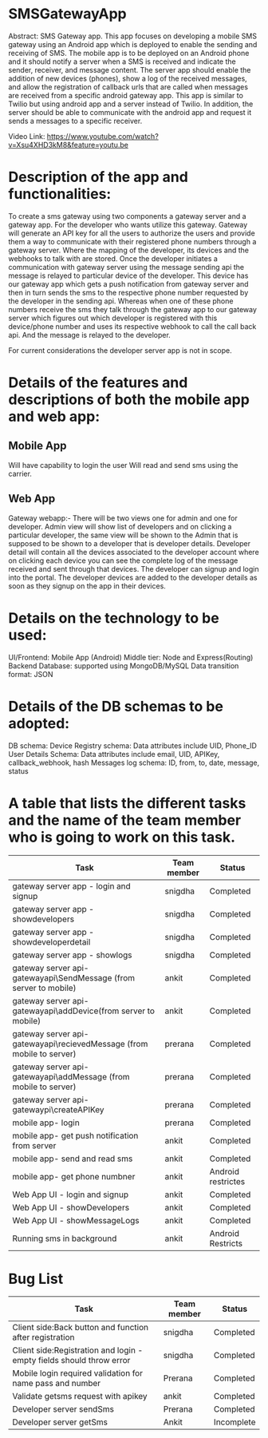 # SMSGatewayApp

Abstract:
SMS Gateway app. This app focuses on developing a mobile SMS gateway using an Android app which is deployed to enable the sending and receiving of SMS. The mobile app is to be deployed on an Android phone and it should notify a server when a SMS is received and indicate the sender, receiver, and message content. The server app should enable the addition of new devices (phones), show a log of the received messages, and allow the registration of callback urls that are called when messages are received from a specific android gateway app. This app is similar to Twilio but using android app and a server instead of Twilio. In addition, the server should be able to communicate with the android app and request it sends a messages to a specific receiver. 

Video Link: https://www.youtube.com/watch?v=Xsu4XHD3kM8&feature=youtu.be

# Description of the app and functionalities:

To create a sms gateway using two components a gateway server and a gateway app. For the developer who wants utilize this gateway.
Gateway will generate an API key for all the users to authorize the users and provide them a way to communicate with their registered phone numbers through a gateway server. Where the mapping of the developer, its devices and the webhooks to talk with are stored.
Once the developer initiates a communication with gateway server using the message sending api the message is relayed to particular device of the developer. This device has our gateway app which gets a push notification from gateway server and then in turn sends the sms to the respective phone number requested by the developer in the sending api.
Whereas when one of these phone numbers receive the sms they talk through the gateway app to our gateway server which figures out which developer is registered with this device/phone number and uses its respective webhook to call the call back api. And the message is relayed to the developer.

For current considerations the developer server app is not in scope.

# Details of the features and descriptions of both the mobile app and web app:

## Mobile App
Will have capability to login the user
Will read and send sms using the carrier.

## Web App
Gateway webapp:-
There will be two views one for admin and one for developer.
Admin view will show list of developers and on clicking a particular developer, the same view will be shown to the Admin that is supposed to be shown to a developer that is developer details.
Developer detail will contain all the devices associated to the developer account where  on clicking each device you can see the complete log of the message received and sent through that devices.
The developer can signup and login into the portal.
The developer devices are added to the developer details as soon as they signup on the app in their devices.
 
# Details on the technology to be used:

UI/Frontend: Mobile App (Android) 
Middle tier: Node and Express(Routing)
Backend Database: supported using MongoDB/MySQL 
Data transition format: JSON

# Details of the DB schemas to be adopted:

DB schema:
Device Registry schema: Data attributes include UID, Phone_ID
User Details Schema: Data attributes include email, UID, APIKey, callback_webhook, hash
Messages log schema: ID, from, to, date, message, status


# A table that lists the different tasks and the name of the team member who is going to work on this task.

| Task | Team member |Status|
| --- | --- |---|
| gateway server app - login and signup | snigdha |Completed|
| gateway server app - showdevelopers | snigdha |Completed|
| gateway server app - showdeveloperdetail | snigdha |Completed|
| gateway server app - showlogs | snigdha |Completed|
| gateway server api- gatewayapi\SendMessage (from server to mobile) | ankit |Completed|
| gateway server api- gatewayapi\addDevice(from server to mobile) | ankit |Completed|
| gateway server api- gatewayapi\recievedMessage (from mobile to server) | prerana |Completed|
| gateway server api- gatewayapi\addMessage (from mobile to server) | prerana |Completed|
| gateway server api- gatewaypi\createAPIKey | prerana |Completed|
| mobile app- login | prerana |Completed|
| mobile app- get push notification from server | ankit | Completed|
| mobile app- send and read sms | ankit |Completed|
| mobile app- get phone numbner | ankit |Android restrictes|
| Web App UI - login and signup | ankit|Completed|
| Web App UI - showDevelopers | ankit|Completed|
| Web App UI - showMessageLogs| ankit|Completed|
|Running sms in background|ankit|Android Restricts|

# Bug List
| Task | Team member |Status|
| --- | --- | --- |
| Client side:Back button and function after registration | snigdha |Completed|
| Client side:Registration and login - empty fields should throw error | snigdha |Completed|
| Mobile login required validation for name pass and number | Prerana |Completed|
| Validate getsms request with apikey | ankit |Completed|
| Developer server sendSms | Prerana |Completed|
| Developer server getSms| Ankit |Incomplete|







